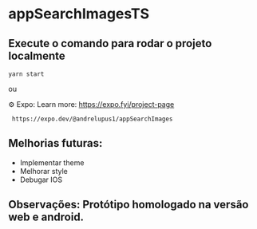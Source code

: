 # appSearchImagesTS

## Execute o comando para rodar o projeto localmente

```
yarn start
```

ou

⚙️ Expo:
Learn more: https://expo.fyi/project-page

```
 https://expo.dev/@andrelupus1/appSearchImages
```

## Melhorias futuras:

- Implementar theme
- Melhorar style
- Debugar IOS

## Observações: Protótipo homologado na versão web e android.
